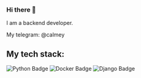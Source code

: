 ### Hi there 👋


I am a backend developer.

My telegram: @calmey

## My tech stack:

<div id="badges">
  <img src="https://img.shields.io/badge/Python-blue?style=for-the-badge&logo=Python&logoColor=white" alt="Python Badge"/>
  <img src="https://img.shields.io/badge/Docker-blue?style=for-the-badge&logo=Docker&logoColor=white" alt="Docker Badge"/>
  <img src="https://img.shields.io/badge/Django-green?style=for-the-badge&logo=Django&logoColor=white" alt="Django Badge"/>
</div>


<!--
**ANew0ne/ANew0ne** is a ✨ _special_ ✨ repository because its `README.md` (this file) appears on your GitHub profile.

Here are some ideas to get you started:

- 🔭 I’m currently working on ...
- 🌱 I’m currently learning ...
- 👯 I’m looking to collaborate on ...
- 🤔 I’m looking for help with ...
- 💬 Ask me about ...
- 📫 How to reach me: ...
- 😄 Pronouns: ...
- ⚡ Fun fact: ...
-->
